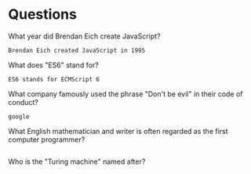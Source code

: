 # Questions

What year did Brendan Eich create JavaScript?

```
Brendan Eich created JavaScript in 1995
```

What does "ES6" stand for?

```
ES6 stands for ECMScript 6
```

What company famously used the phrase "Don't be evil" in their code of conduct?

```
google 
```

What English mathematician and writer is often regarded as the first computer programmer?

```

```

Who is the "Turing machine" named after?

```

```
